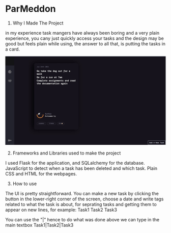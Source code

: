 # ParMeddon

1. Why I Made The Project

in my experience task mangers have always been boring and a very plain experience, you cany just quickly access your tasks and the design may be good but feels plain while using, the answer to all that, is putting the tasks in a card.

![](6B17513F-190A-490A-910C-BC2503A45459_1_105_c.jpeg)


2. Frameworks and Libraries used to make the project 

I used Flask for the application, and SQLalchemy for the database. JavaScript to detect when a task has been deleted and which task. Plain CSS and HTML for the webpages.

3. How to use

The UI is pretty straightforward. You can make a new task by clicking the button in the lower-right corner of the screen, choose a date and write tags related to what the task is about, for seprating tasks and getting them to appear on new lines, for example:
Task1
Task2
Task3

You can use the "|" hence to do what was done above we can type in the main textbox Task1|Task2|Task3


